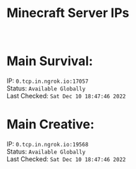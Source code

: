 
# Minecraft Server IPs

</br><h1>Main Survival:</h1>IP: `0.tcp.in.ngrok.io:17057` </br> Status: `Available Globally` </br> Last Checked: `Sat Dec 10 18:47:46 2022`
</br><h1>Main Creative:</h1>IP: `0.tcp.in.ngrok.io:19568` </br> Status: `Available Globally` </br> Last Checked: `Sat Dec 10 18:47:46 2022`
